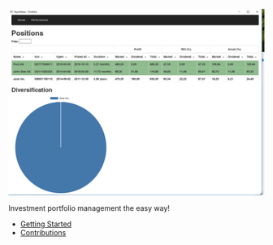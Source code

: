

![](docs/GettingStarted/Overview.png)

Investment portfolio management the easy way!

- [Getting Started](docs/GettingStarted/ReadMe.md)
- [Contributions](docs/Development.md)

